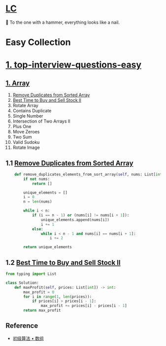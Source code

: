 # [LC][0]

📩 To the one with a hammer, everything looks like a nail.

# Easy Collection

# [1. top-interview-questions-easy][1]

## [1. Array][Array]

 1. [Remove Duplicates from Sorted Array][1.1] 
 2. [Best Time to Buy and Sell Stock II][1.2]
 3. Rotate Array
 4. Contains Duplicate
 5. Single Number
 6. Intersection of Two Arrays II
 7. Plus One
 8. Move Zeroes
 9. Two Sum
 10. Valid Sudoku
 11. Rotate Image
 
## 1.1 [Remove Duplicates from Sorted Array][1.1] 

```python
    def remove_duplicates_elements_from_sort_array(self, nums: List[int]) -> List[int]:
        if not nums:
            return []

        unique_elements = []
        i = 0
        n = len(nums)

        while i < n:
            if (i == n - 1) or (nums[i] != nums[i + 1]):
                unique_elements.append(nums[i])
                i += 1
            else:
                while i < n - 1 and nums[i] == nums[i + 1]:
                    i += 2

        return unique_elements
```
 
## 1.2 [Best Time to Buy and Sell Stock II][1.2]

```python
from typing import List

class Solution:
    def maxProfit(self, prices: List[int]) -> int:
        max_profit = 0
        for i in range(1, len(prices)):
            if prices[i] > prices[i - 1]:
                max_profit += prices[i] - prices[i - 1]
        return max_profit
``` 
  
  
  
## Reference

- [初级算法 • 数组](https://leetcode-cn.com/explore/interview/card/top-interview-questions-easy/1/array/)

[0]: https://leetcode.com/
[1]: https://leetcode.com/explore/interview/card/top-interview-questions-easy/

[Array]: https://leetcode.com/explore/interview/card/top-interview-questions-easy/92/array/
[1.1]: https://leetcode.com/explore/interview/card/top-interview-questions-easy/92/array/727/
[1.2]: https://leetcode-cn.com/articles/best-time-to-buy-and-sell-stock-ii/
